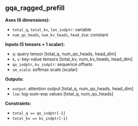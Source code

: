## **gqa_ragged_prefill**

**Axes (6 dimensions):**
- `total_q`, `total_kv`, `len_indptr`: variable
- `num_qo_heads`, `num_kv_heads`, `head_dim`: constant

**Inputs (5 tensors + 1 scalar):**
- `q`: query tensor [total_q, num_qo_heads, head_dim]
- `k`, `v`: key-value tensors [total_kv, num_kv_heads, head_dim]
- `qo_indptr`, `kv_indptr`: sequence offsets
- `sm_scale`: softmax scale (scalar)

**Outputs:**
- `output`: attention output [total_q, num_qo_heads, head_dim]
- `lse`: log-sum-exp values [total_q, num_qo_heads]

**Constraints:**
- `total_q == qo_indptr[-1]`
- `total_kv == kv_indptr[-1]`
